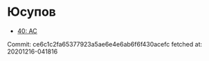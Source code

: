 # Юсупов
- [40: AC](40.md)

Commit: ce6c1c2fa65377923a5ae6e4e6ab6f6f430acefc
 fetched at: 20201216-041816
